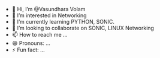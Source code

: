 - 👋 Hi, I’m @Vasundhara Volam
- 👀 I’m interested in Networking
- 🌱 I’m currently learning PYTHON, SONIC.  
- 💞️ I’m looking to collaborate on SONIC, LINUX Networking
- 📫 How to reach me ...
- 😄 Pronouns: ...
- ⚡ Fun fact: ...

<!---
vvolam/vvolam is a ✨ special ✨ repository because its `README.md` (this file) appears on your GitHub profile.
You can click the Preview link to take a look at your changes.
--->
